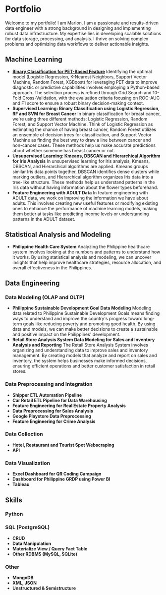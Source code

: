 # Portfolio

Welcome to my portfolio! I am Marlon. I am a passionate and results-driven data engineer with a strong background in designing and implementing robust data infrastructure. My expertise lies in developing scalable solutions for data storage, processing, and analysis. I thrive on solving complex problems and optimizing data workflows to deliver actionable insights.

## Machine Learning

- **[Binary Classification for PET-Based Feature](https://github.com/maredep/machine-learning-PET_ADC-dataset)** Identifying the optimal model (Logistic Regression, K-Nearest Neighbors, Support Vector Machine, Random Forest, XGBoost) for leveraging PET data to improve diagnostic or predictive capabilities involves employing a Python-based approach. The selection process is refined through Grid Search and 10-Fold Cross-Validation, with the evaluation criteria focusing on ROC-AUC and F1 score to ensure a robust binary decision-making context.
- **Supervised Learning: Binary Classification using Logistic Regression, RF and SVM for Breast Cancer** In binary classification for breast cancer, we're using three different methods: Logistic Regression, Random Forest, and Support Vector Machine. Think of Logistic Regression as estimating the chance of having breast cancer, Random Forest utilizes an ensemble of decision trees for classification, and Support Vector Machine as finding the best way to draw a line between cancer and non-cancer cases. These methods help us make accurate predictions about whether someone has breast cancer or not. 
- **Unsupervised Learning: Kmeans, DBSCAN and Hierarchical Algorithm for Iris Analysis** In unsupervised learning for Iris analysis, Kmeans, DBSCAN, and Hierarchical algorithms are applied. Kmeans groups similar Iris data points together, DBSCAN identifies dense clusters while marking outliers, and Hierarchical algorithm organizes Iris data into a tree-like structure. These methods help us understand patterns in the Iris data without having information about the flower types beforehand.
- **Feature Engineering with ADULT Data** In feature engineering with ADULT data, we work on improving the information we have about adults. This involves creating new useful features or modifying existing ones to enhance the performance of machine learning models, making them better at tasks like predicting income levels or understanding patterns in the ADULT dataset.

## Statistical Analysis and Modeling 
- **Philippine Health Care System** Analyzing the Philippine healthcare system involves looking at the numbers and patterns to understand how it works. By using statistical analysis and modeling, we can uncover insights that help improve healthcare strategies, resource allocation, and overall effectiveness in the Philippines.
  
## Data Engineering	
### Data Modeling (OLAP and OLTP)
- **Philippine Sustainable Development Goal Data Modeling** Modeling data related to Philippine Sustainable Development Goals means finding ways to understand and improve the country's progress toward long-term goals like reducing poverty and promoting good health. By using data and models, we can make better decisions to create a sustainable and positive impact on the Philippines' development.
- **Retail Store Analysis System Data Modeling for Sales and Inventory Analysis and Reporting** The Retail Store Analysis System involves organizing and understanding data to improve sales and inventory management. By creating models that analyze and report on sales and inventory, the system helps businesses make informed decisions, ensuring efficient operations and better customer satisfaction in retail stores.
### Data Preprocessing and Integration
- **Shipper ETL Automation Pipeline**
- **Car Retail ETL Pipeline for Data Warehousing**
- **Feature Engineering for Real Estate Property Analysis**
- **Data Preprocessing for Sales Analysis**
- **Google Playstore Data Preprocessing**
- **Feature Engineering for Crime Analysis**
### Data Collection
- **Hotel, Restaurant and Tourist Spot Webscraping**
- **API**
### Data Visualization
- **Excel Dashboard for QR Coding Campaign**
- **Dashboard for Philippine GRDP using Power BI**
- **Tableau**

## Skills
### Python
### SQL (PostgreSQL)
- **CRUD**
- **Data Manipulation**
- **Materialize View / Query Fact Table**
- **Other RDBMS (MySQL, SQLite)**
### Other
- **MongoDB**
- **XML, JSON**
- **Unstructured & Semistructure**


